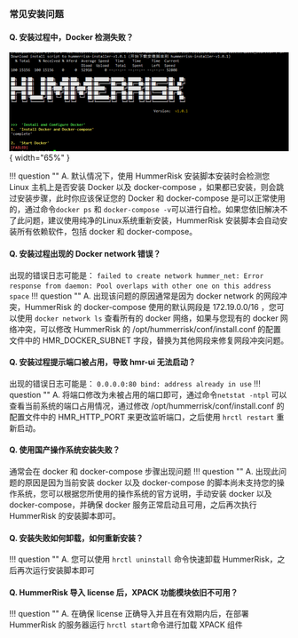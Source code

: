 ### 常见安装问题

#### Q. 安装过程中，Docker 检测失败？
![docker](../img/question/install/start-docker.png){ width="65%" }

!!! question ""
    A. 默认情况下，使用 HummerRisk 安装脚本安装时会检测您 Linux 主机上是否安装 Docker 以及 docker-compose ，如果都已安装，则会跳过安装步骤，此时你应该保证您的 Docker 和 docker-compose 是可以正常使用的，通过命令`docker ps` 和 `docker-compose -v`可以进行自检。如果您依旧解决不了此问题，建议使用纯净的Linux系统重新安装，HummerRisk 安装脚本会自动安装所有依赖软件，包括 docker 和 docker-compose。

#### Q. 安装过程出现的 Docker network 错误？
出现的错误日志可能是： `failed to create network hummer_net: Error response from daemon: Pool overlaps with other one on this address space`
!!! question ""
    A. 出现该问题的原因通常是因为 docker network 的网段冲突，HummerRisk 的 docker-compose 使用的默认网段是 172.19.0.0/16 ，您可以使用 `docker network ls` 查看所有的 docker 网络，如果与您现有的 docker 网络冲突，可以修改 HummerRisk 的 /opt/hummerrisk/conf/install.conf 的配置文件中的 HMR_DOCKER_SUBNET 字段，替换为其他网段来修复网段冲突问题。

#### Q. 安装过程提示端口被占用，导致 hmr-ui 无法启动？
出现的错误日志可能是： `0.0.0.0:80 bind: address already in use`
!!! question ""
    A. 将端口修改为未被占用的端口即可，通过命令`netstat -ntpl` 可以查看当前系统的端口占用情况，通过修改 /opt/hummerrisk/conf/install.conf 的配置文件中的 HMR_HTTP_PORT 来更改监听端口，之后使用 `hrctl restart` 重新启动。

#### Q. 使用国产操作系统安装失败？
通常会在 docker 和 docker-compose 步骤出现问题
!!! question ""
    A. 出现此问题的原因是因为当前安装 docker 以及 docker-compose 的脚本尚未支持您的操作系统，您可以根据您所使用的操作系统的官方说明，手动安装 docker 以及 docker-compose，并确保 docker 服务正常启动且可用，之后再次执行 HummerRisk 的安装脚本即可。

#### Q. 安装失败如何卸载，如何重新安装？
!!! question ""
    A. 您可以使用 `hrctl uninstall` 命令快速卸载 HummerRisk，之后再次运行安装脚本即可

#### Q. HummerRisk 导入 license 后，XPACK 功能模块依旧不可用？
!!! question ""
    A. 在确保 license 正确导入并且在有效期内后，在部署 HummerRisk 的服务器运行 `hrctl start`命令进行加载 XPACK 组件